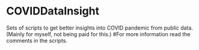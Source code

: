 # COVIDDataInsight
Sets of scripts to get better insights into COVID pandemic from public data.  (Mainly for myself, not being paid for this.)
#For more information read the comments in the scripts.  
